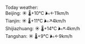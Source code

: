 Today weather:  
Beijing: ☀️   🌡️+10°C 🌬️←11km/h  
Tianjin: ☀️   🌡️+11°C 🌬️↗4km/h  
Shijiazhuang: ☀️   🌡️+14°C 🌬️↖4km/h  
Tangshan: ☀️   🌡️+9°C 🌬️←9km/h  
